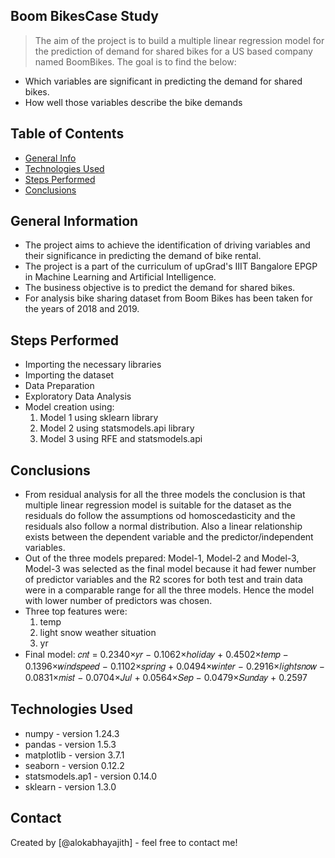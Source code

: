 ## Boom BikesCase Study
> The aim of the project is to build a multiple linear regression model for the prediction of demand for shared bikes for a US based company named BoomBikes. The goal is to find the below:

- Which variables are significant in predicting the demand for shared bikes.
- How well those variables describe the bike demands


## Table of Contents
* [General Info](#general-information)
* [Technologies Used](#technologies-used)
* [Steps Performed](#steps-performed)
* [Conclusions](#conclusions)



## General Information
- The project aims to achieve the identification of driving variables and their significance in predicting the demand of bike rental.
- The project is a part of the curriculum of upGrad's IIIT Bangalore EPGP in Machine Learning and Artificial Intelligence.
- The business objective is to predict the demand for shared bikes.
- For analysis bike sharing dataset from Boom Bikes has been taken for the years of 2018 and 2019.



## Steps Performed
- Importing the necessary libraries
- Importing the dataset
- Data Preparation
- Exploratory Data Analysis
- Model creation using:
    1. Model 1 using sklearn library
    2. Model 2 using statsmodels.api library
    3. Model 3 using RFE and statsmodels.api



## Conclusions
- From residual analysis for all the three models the conclusion is that multiple linear regression model is suitable for the dataset as the residuals do follow the assumptions od homoscedasticity and the residuals also follow a normal distribution. Also a linear relationship exists between the dependent variable and the predictor/independent variables.
- Out of the three models prepared: Model-1, Model-2 and Model-3, Model-3 was selected as the final model because it had fewer number of predictor variables and the R2 scores for both test and train data were in a comparable range for all the three models. Hence the model with lower number of predictors was chosen.
- Three top features were:
    1. temp
    2. light snow weather situation
    3. yr 
- Final model:
    𝑐𝑛𝑡 = 0.2340×𝑦𝑟 − 0.1062×ℎ𝑜𝑙𝑖𝑑𝑎𝑦 + 0.4502×𝑡𝑒𝑚𝑝 − 0.1396×𝑤𝑖𝑛𝑑𝑠𝑝𝑒𝑒𝑑 − 0.1102×𝑠𝑝𝑟𝑖𝑛𝑔 + 0.0494×𝑤𝑖𝑛𝑡𝑒𝑟 − 0.2916×𝑙𝑖𝑔ℎ𝑡𝑠𝑛𝑜𝑤 − 0.0831×𝑚𝑖𝑠𝑡 − 0.0704×𝐽𝑢𝑙 + 0.0564×𝑆𝑒𝑝 − 0.0479×𝑆𝑢𝑛𝑑𝑎𝑦 + 0.2597



## Technologies Used
- numpy - version 1.24.3
- pandas - version 1.5.3
- matplotlib - version 3.7.1
- seaborn - version 0.12.2
- statsmodels.ap1 - version 0.14.0
- sklearn - version 1.3.0



## Contact
Created by [@alokabhayajith] - feel free to contact me!